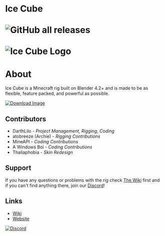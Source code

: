 # Ice Cube <br/> <br/> ![GitHub all releases](https://img.shields.io/github/downloads/DarthLilo/ice_cube/total?color=blue) <br/> <br/> ![Ice Cube Logo](https://i.imgur.com/54MjhT7.png)

# About

Ice Cube is a Minecraft rig built on Blender 4.2+ and is made to be as flexible, feature packed, and powerful as possible. 




[![Download Image](https://i.imgur.com/RU0qxUi.png)](https://github.com/DarthLilo/ice_cube/releases/latest)



## Contributors

* DarthLilo - *Project Management, Rigging, Coding*
* atobreeze (Archie) - *Rigging Contributions*
* MineAPI - *Coding Contributions*
* A Windows Boi - *Coding Contributions*
* Thaliaphobia - *Skin Redesign*

## Support

If you have any questions or problems with the rig check [The Wiki](https://darthlilo.gitbook.io/ice-cube/main/homepage "The Wiki") first and if you can't find anything there, join our [Discord](https://discord.gg/3G44QQM "Discord")!

## Links


  * [Wiki](https://darthlilo.gitbook.io/ice-cube-wiki/main/homepage)
  * [Website](https://ice-cube-rig.carrd.co/)

[![Discord](https://i.imgur.com/rTnavC5.png)](https://discord.gg/3G44QQM)